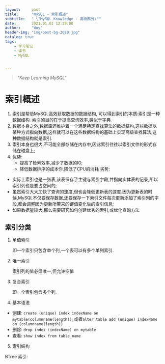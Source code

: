 ```yaml
---
layout:     post
title:      "MySQL - 索引概述"
subtitle:   " \"MySQL Knowledge - 高级部分\""
date:       2021.01.02 12:29:00
author:     "Wuy"
header-img: "img/post-bg-2020.jpg"
catalog: true
tags:
    - 学习笔记
    - 读书
    - MySQL


---
```


> *"Keep Learning MySQL"*

# 索引概述

1. 索引是帮助MySQL高效获取数据的数据结构, 可以得到索引的本质:索引是一种数据结构. 索引的目的在于提高查询效率,类似于字典.
2. 数据本身之外,数据库还维护着一个满足特定查找算法的数据结构,这些数据以某种方式指向数据,这样就可以在这些数据结构的基础上实现高级查找算法,这种数据结构就是索引.
3. 索引本身也很大,不可能全部存储在内存中,因此索引往往以索引文件的形式存储在磁盘上;
4. 优势:
   - 提高了检索效率,减少了数据的IO;
   - 降低数据排序的成本你,降低了CPU的消耗
     劣势:

- 实际上索引也是一张表,该表保存了主键与索引字段,并指向实体表的记录,所以索引列也是要占空间的;
- 虽然索引大大加快了查询的速度,但也会降低更新表的速度.因为更新表的时候,MySQL不仅要保存数据,还要保存一下索引文件每次更新添加了索引列的字段,都会调整因为更新所带来的键值变化后的索引信息;
- 如果数据量较大,那么需要研究如何创建优秀的索引,或优化查询方法

## 索引分类

1. 单值索引

   即一个索引只包含单个列,一个表可以有多个单列索引.

2. 唯一索引

   索引列的值必须唯一,但允许空值

3. 复合索引

   即一个索引包含多个列.

4. 基本语法

- 创建: `create (unique) index indexName on mytable(columnname(length));`或者`alter table add (unique) indexName on (columnname(length))`
- 删除: `drop index (indexName) on mytable`
- 查看: `show index from table_name`

5. 索引结构

BTree 索引: 